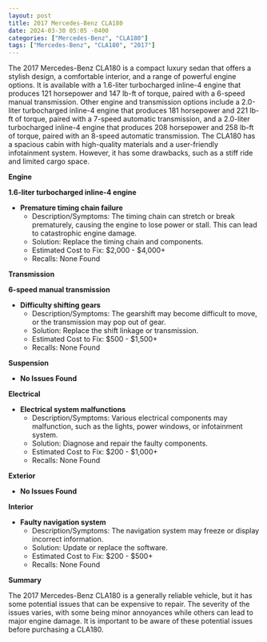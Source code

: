 ```yaml
---
layout: post
title: 2017 Mercedes-Benz CLA180
date: 2024-03-30 05:05 -0400
categories: ["Mercedes-Benz", "CLA180"]
tags: ["Mercedes-Benz", "CLA180", "2017"]
---
```

The 2017 Mercedes-Benz CLA180 is a compact luxury sedan that offers a stylish design, a comfortable interior, and a range of powerful engine options. It is available with a 1.6-liter turbocharged inline-4 engine that produces 121 horsepower and 147 lb-ft of torque, paired with a 6-speed manual transmission. Other engine and transmission options include a 2.0-liter turbocharged inline-4 engine that produces 181 horsepower and 221 lb-ft of torque, paired with a 7-speed automatic transmission, and a 2.0-liter turbocharged inline-4 engine that produces 208 horsepower and 258 lb-ft of torque, paired with an 8-speed automatic transmission. The CLA180 has a spacious cabin with high-quality materials and a user-friendly infotainment system. However, it has some drawbacks, such as a stiff ride and limited cargo space.

**Engine**

**1.6-liter turbocharged inline-4 engine**

- **Premature timing chain failure**
  - Description/Symptoms: The timing chain can stretch or break prematurely, causing the engine to lose power or stall. This can lead to catastrophic engine damage.
  - Solution: Replace the timing chain and components.
  - Estimated Cost to Fix: $2,000 - $4,000+
  - Recalls: None Found

**Transmission**

**6-speed manual transmission**

- **Difficulty shifting gears**
  - Description/Symptoms: The gearshift may become difficult to move, or the transmission may pop out of gear.
  - Solution: Replace the shift linkage or transmission.
  - Estimated Cost to Fix: $500 - $1,500+
  - Recalls: None Found

**Suspension**

- **No Issues Found**

**Electrical**

- **Electrical system malfunctions**
  - Description/Symptoms: Various electrical components may malfunction, such as the lights, power windows, or infotainment system.
  - Solution: Diagnose and repair the faulty components.
  - Estimated Cost to Fix: $200 - $1,000+
  - Recalls: None Found

**Exterior**

- **No Issues Found**

**Interior**

- **Faulty navigation system**
  - Description/Symptoms: The navigation system may freeze or display incorrect information.
  - Solution: Update or replace the software.
  - Estimated Cost to Fix: $200 - $500+
  - Recalls: None Found

**Summary**

The 2017 Mercedes-Benz CLA180 is a generally reliable vehicle, but it has some potential issues that can be expensive to repair. The severity of the issues varies, with some being minor annoyances while others can lead to major engine damage. It is important to be aware of these potential issues before purchasing a CLA180.
